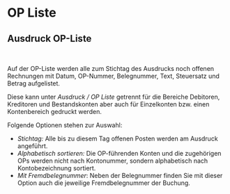 # OP Liste

## Ausdruck OP-Liste

&nbsp;

Auf der OP-Liste werden alle zum Stichtag des Ausdrucks noch offenen Rechnungen mit Datum, OP-Nummer, Belegnummer, Text, Steuersatz und Betrag aufgelistet.

Diese kann unter *Ausdruck / OP Liste* getrennt für die Bereiche Debitoren, Kreditoren und Bestandskonten aber auch für Einzelkonten bzw. einen Kontenbereich gedruckt werden.

Folgende Optionen stehen zur Auswahl:

* *Stichtag:* Alle bis zu diesem Tag offenen Posten werden am Ausdruck angeführt.
* *Alphabetisch sortieren:* Die OP-führenden Konten und die zugehörigen OPs werden nicht nach Kontonummer, sondern alphabetisch nach Kontobezeichnung sortiert.
* *Mit Fremdbelegnummer*: Neben der Belegnummer finden Sie mit dieser Option auch die jeweilige Fremdbelegnummer der Buchung.


